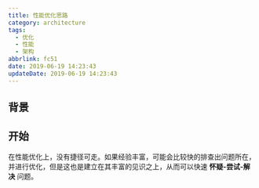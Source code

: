 ```yaml
---
title: 性能优化思路
category: architecture
tags:
  - 优化
  - 性能
  - 架构
abbrlink: fc51
date: 2019-06-19 14:23:43
updateDate: 2019-06-19 14:23:43
---
```


## 背景

## 开始

在性能优化上，没有捷径可走。如果经验丰富，可能会比较快的排查出问题所在，并进行优化，但是这也是建立在其丰富的见识之上，从而可以快速 **怀疑-尝试-解决** 问题。

##
